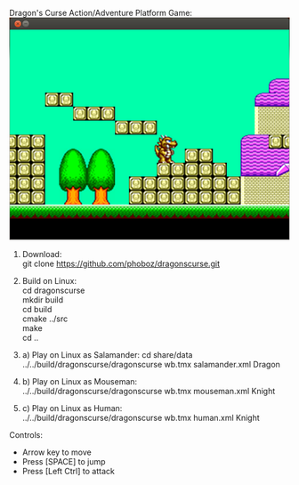 Dragon's Curse Action/Adventure Platform Game:
![Screenshot01](/share/data/screenshot01.png)

1. Download:  
git clone https://github.com/phoboz/dragonscurse.git  
  
2. Build on Linux:  
cd dragonscurse  
mkdir build  
cd build  
cmake ../src  
make  
cd ..  
  
3. a) Play on Linux as Salamander:
cd share/data  
../../build/dragonscurse/dragonscurse wb.tmx salamander.xml Dragon  
  
3. b) Play on Linux as Mouseman:  
../../build/dragonscurse/dragonscurse wb.tmx mouseman.xml Knight  
  
3. c) Play on Linux as Human:  
../../build/dragonscurse/dragonscurse wb.tmx human.xml Knight  
  
Controls:  
- Arrow key to move  
- Press [SPACE] to jump  
- Press [Left Ctrl] to attack
  
